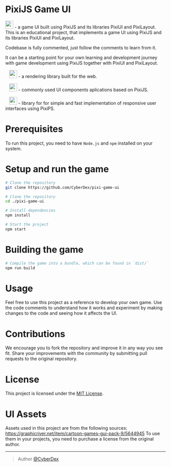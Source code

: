 # PixiJS Game UI

[<img src = "https://user-images.githubusercontent.com/11766115/227017000-9b0b0b8c-4f8e-4b0e-9b0e-8b2b2b2b2b2b.png" height='25' />](https://cyberdex.github.io/pixi-game-ui/) - a game UI built using PixiJS and its libraries PixiUI and PixiLayout.
This is an educational project, that implements a game UI using PixiJS and its libraries PixiUI and PixiLayout. 

Codebase is fully commented, just follow the comments to learn from it.

It can be a starting point for your own learning and development journey with game development using PixiJS together with PixiUI and PixiLayout.

&nbsp;&nbsp;&nbsp;[<img src = "https://user-images.githubusercontent.com/11766115/227019823-59e219a9-40b8-4478-a6cb-dde04a3f91eb.png" height='25' />](https://github.com/pixijs/pixijs) - a rendering library built for the web.  
  
&nbsp;&nbsp;&nbsp;[<img src = "https://user-images.githubusercontent.com/11766115/227020431-e8a8e4ee-fc8d-4f2d-a292-84cdcf5a2912.png" height='25' />](https://github.com/pixijs/ui) - commonly used UI components aplications based on PixiJS.  
  
&nbsp;&nbsp;&nbsp;[<img src = "https://user-images.githubusercontent.com/11766115/227020528-89d0ec22-be97-4650-a7de-37834de23c1d.png" height='25' />](https://github.com/pixijs/layout) - library for for simple and fast implementation of responsive user interfaces using PixiPS.


# Prerequisites

To run this project, you need to have `Node.js` and `npm` installed on your system.

# Setup and run the game

```sh
# Clone the repository
git clone https://github.com/CyberDex/pixi-game-ui

# Clone the repository
cd ./pixi-game-ui

# Install dependencies
npm install

# Start the project
npm start
```

# Building the game

```sh
# Compile the game into a bundle, which can be found in `dist/`
npm run build
```

# Usage

Feel free to use this project as a reference to develop your own game. 
Use the code comments to understand how it works and experiment by making changes to the code and seeing how it affects the UI. 

# Contributions

We encourage you to fork the repository and improve it in any way you see fit. Share your improvements with the community by submitting pull requests to the original repository.

# License

This project is licensed under the [MIT License](https://opensource.org/licenses/MIT).

# UI Assets

Assets used in this project are from the following sources:
https://graphicriver.net/item/cartoon-games-gui-pack-9/5644945
To use them in your projects, you need to purchase a license from the original author.

---

> Author [@CyberDex](https://github.com/CyberDex)
